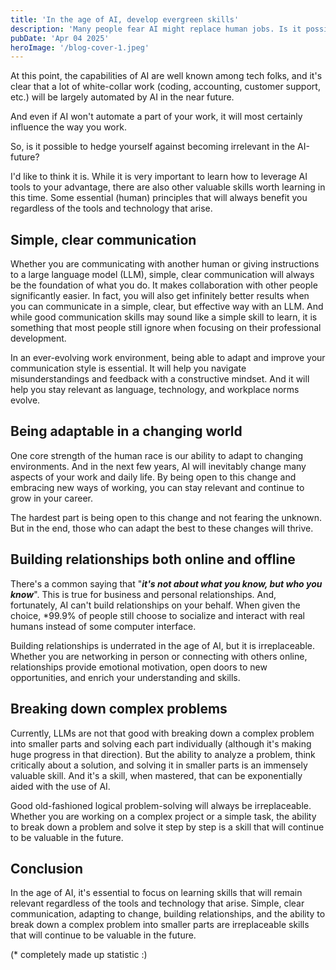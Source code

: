 ```yaml
---
title: 'In the age of AI, develop evergreen skills'
description: 'Many people fear AI might replace human jobs. Is it possible to make yourself irreplaceable in this time?'
pubDate: 'Apr 04 2025'
heroImage: '/blog-cover-1.jpeg'
---
```


At this point, the capabilities of AI are well known among tech folks, and it's clear that a lot of white-collar work (coding, accounting, customer support, etc.) will be largely automated by AI in the near future.

And even if AI won't automate a part of your work, it will most certainly influence the way you work.

So, is it possible to hedge yourself against becoming irrelevant in the AI-future?

I'd like to think it is. While it is very important to learn how to leverage AI tools to your advantage, there are also other valuable skills worth learning in this time. Some essential (human) principles that will always benefit you regardless of the tools and technology that arise.

## Simple, clear communication

Whether you are communicating with another human or giving instructions to a large language model (LLM), simple, clear communication will always be the foundation of what you do. It makes collaboration with other people significantly easier. In fact, you will also get infinitely better results when you can communicate in a simple, clear, but effective way with an LLM. And while good communication skills may sound like a simple skill to learn, it is something that most people still ignore when focusing on their professional development.

In an ever-evolving work environment, being able to adapt and improve your communication style is essential. It will help you navigate misunderstandings and feedback with a constructive mindset. And it will help you stay relevant as language, technology, and workplace norms evolve.

## Being adaptable in a changing world

One core strength of the human race is our ability to adapt to changing environments. And in the next few years, AI will inevitably change many aspects of your work and daily life. By being open to this change and embracing new ways of working, you can stay relevant and continue to grow in your career.

The hardest part is being open to this change and not fearing the unknown. But in the end, those who can adapt the best to these changes will thrive.

## Building relationships both online and offline

There's a common saying that "***it's not about what you know, but who you know***". This is true for business and personal relationships. And, fortunately, AI can't build relationships on your behalf. When given the choice, *99.9% of people still choose to socialize and interact with real humans instead of some computer interface.

Building relationships is underrated in the age of AI, but it is irreplaceable. Whether you are networking in person or connecting with others online, relationships provide emotional motivation, open doors to new opportunities, and enrich your understanding and skills.

## Breaking down complex problems

Currently, LLMs are not that good with breaking down a complex problem into smaller parts and solving each part individually (although it's making huge progress in that direction). But the ability to analyze a problem, think critically about a solution, and solving it in smaller parts is an immensely valuable skill. And it's a skill, when mastered, that can be exponentially aided with the use of AI.

Good old-fashioned logical problem-solving will always be irreplaceable. Whether you are working on a complex project or a simple task, the ability to break down a problem and solve it step by step is a skill that will continue to be valuable in the future.

## Conclusion

In the age of AI, it's essential to focus on learning skills that will remain relevant regardless of the tools and technology that arise. Simple, clear communication, adapting to change, building relationships, and the ability to break down a complex problem into smaller parts are irreplaceable skills that will continue to be valuable in the future.

(* completely made up statistic :)
